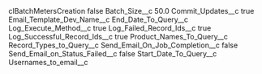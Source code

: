 <?xml version="1.0" encoding="UTF-8"?>
<CustomMetadata xmlns="http://soap.sforce.com/2006/04/metadata" xmlns:xsi="http://www.w3.org/2001/XMLSchema-instance" xmlns:xsd="http://www.w3.org/2001/XMLSchema">
    <label>clBatchMetersCreation</label>
    <protected>false</protected>
    <values>
        <field>Batch_Size__c</field>
        <value xsi:type="xsd:double">50.0</value>
    </values>
    <values>
        <field>Commit_Updates__c</field>
        <value xsi:type="xsd:boolean">true</value>
    </values>
    <values>
        <field>Email_Template_Dev_Name__c</field>
        <value xsi:nil="true"/>
    </values>
    <values>
        <field>End_Date_To_Query__c</field>
        <value xsi:nil="true"/>
    </values>
    <values>
        <field>Log_Execute_Method__c</field>
        <value xsi:type="xsd:boolean">true</value>
    </values>
    <values>
        <field>Log_Failed_Record_Ids__c</field>
        <value xsi:type="xsd:boolean">true</value>
    </values>
    <values>
        <field>Log_Successful_Record_Ids__c</field>
        <value xsi:type="xsd:boolean">true</value>
    </values>
    <values>
        <field>Product_Names_To_Query__c</field>
        <value xsi:nil="true"/>
    </values>
    <values>
        <field>Record_Types_to_Query__c</field>
        <value xsi:nil="true"/>
    </values>
    <values>
        <field>Send_Email_On_Job_Completion__c</field>
        <value xsi:type="xsd:boolean">false</value>
    </values>
    <values>
        <field>Send_Email_on_Status_Failed__c</field>
        <value xsi:type="xsd:boolean">false</value>
    </values>
    <values>
        <field>Start_Date_To_Query__c</field>
        <value xsi:nil="true"/>
    </values>
    <values>
        <field>Usernames_to_email__c</field>
        <value xsi:nil="true"/>
    </values>
</CustomMetadata>
